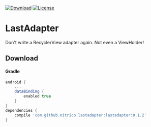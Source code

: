 [![Download](https://api.bintray.com/packages/moreno/maven/lastadapter/images/download.svg)](https://bintray.com/moreno/maven/lastadapter/_latestVersion)
[![License](https://img.shields.io/:License-Apache-orange.svg)](http://www.apache.org/licenses/LICENSE-2.0.html)

# LastAdapter
Don't write a RecyclerView adapter again. Not even a ViewHolder!

## Download

#### Gradle

```gradle
android {
    ...
    dataBinding { 
        enabled true 
    }
}
dependencies {
    compile 'com.github.nitrico.lastadapter:lastadapter:0.1.2'
}
```

